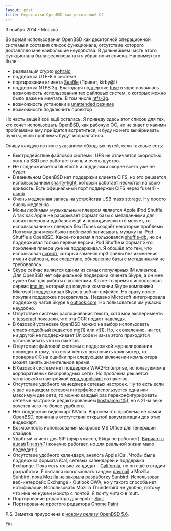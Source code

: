 ```yaml
---
layout: post
title: Недостатки OpenBSD как десктопной ОС
---
```


<p class="meta">3 ноября 2014 - Москва</p>

Во время использования OpenBSD как десктопной операционной системы
я составил список функционала, отсутствие которого
доставляло мне наибольшие неудобства. В дальнейшем часть этого
функционала была реализована и я убрал их из списка.
Например это были:

- реализация crypto [softraid](http://www.openbsd.org/cgi-bin/man.cgi/OpenBSD-current/man4/softraid.4?query=softraid)
- поддержка UTF-8 в системе
- портирование клиента [Seafile](http://ports.su/net/seafile) (Привет, kirby@!)
- поддержка NTFS 3g. Благодаря поддержке [fuse](http://www.openbsd.org/cgi-bin/man.cgi/OpenBSD-current/man4/fuse.4?query=fuse) в ядре появилась возможность использования тех файловых систем,
о которых можно было даже не мечтать. В том числе [ntfs-3g](http://ports.su/sysutils/ntfs-3g).
- возможность установки в [unattended режиме](http://www.openbsd.org/cgi-bin/man.cgi/OpenBSD-current/man8/autoinstall.8?query=autoinstall)
- возможность подключить проектор

Но часть вещей всё ещё осталась.
Я приведу здесь этот список для тех, кто хочет использовать OpenBSD,
как рабочую ОС, но не знает с какими проблемами ему прийдется встретиться,
и буду из него вычёркивать пункты, если проблемы будут исправляться.

Опишу каждую из них с указанием обходных путей, если таковые есть:

* Быстродействие файловой системы: UFS не отличается скоростью, хотя
на SSD все работает очень и очень шустро.
* Не поддерживается bluetooth и поддержки скорее всего уже не будет.
* В ванильном OpenBSD нет поддержки клиента CIFS, но это решается
использованием [sharity-light](http://ports.su/net/sharity-light),
который работает несмотря на свою кривость. Есть официальный порт
поддержки CIFS через fuse(4) - [usmb](http://ports.su/sysutils/usmb)
* Очень медленная запись на устройства USB mass storage. Ну просто очень медленно.
* Моим любимым музыкальным плеером является Apple iPod Shuffle.
А так как Apple не раскрывает формат базы с метаданными для своих плееров и вдобавок
ещё и периодически его меняет, то использование их плееров без iTunes создаёт некоторые проблемы.
Поэтому для меня было проблемой записывать музыку на iPod Shuffle в OpenBSD.
Какое-то время я пользовался [shuffle-db](http://shuffle-db.sourceforge.net),
но он поддерживал только первые версии iPod Shuffle и формат 3-го поколения
плеера уже не поддерживал. Я обошёл это тем, что использовал [скрипт](https://github.com/ligurio/ipodsync),
который заменял mp3 файлы без изменения имени файлов и, как следствие,
обновление базы с метаданными не требовалось.
* Skype сейчас является одним из самых популярных IM клиентов.
Для OpenBSD нет официальной поддержки клиента Skype, а он мне нужен был для работы с коллегами.
Какое-то время я использовал сервис [imo.im](http://imo.im), который до покупки компании Skype
компанией Microsoft поддерживал Skype в веб интерфейсе. Но сразу после покупки поддержка прекратилась.
Недавно Microsoft интегрировала поддержку чатов Skype в [outlook.com](http://outlook.com).
Но пользоваться им ужасно неудобно.
* Отсутствие системы распознавания текста, хотя мои эксперименты с [tesseract](http://ports.su/graphics/tesseract)
показали, что эта OCR подает надежды.
* В базовой установке OpenBSD можно на выбор использовать emacs-подобный редактор [mg(1)](http://www.openbsd.org/cgi-bin/man.cgi?query=mg&apropos=0&sektion=0&manpath=OpenBSD+Current&arch=i386&format=html)
или [vi(1)](http://www.openbsd.org/cgi-bin/man.cgi?query=vi&apropos=0&sektion=0&manpath=OpenBSD+Current&arch=i386&format=html).  Но, к сожалению, ни тот, ни другой
не поддерживает Unicode и из-за этого приходится устанавливать vim из пакетов.
* Отсутствие файловой системы с поддержкой журналирования приводит к тому,
что если жёстко выключить компьютер, то проверка ФС на ошибки
при следующем включении компьютера может занять значительное время.
* В базовой системе нет поддержки WPA2-Enterprise, используемом в корпоративных беспроводных сетях.
Но проблема решается установкой и настройкой [wpa_supplicant](http://ports.su/security/wpa_supplicant) из пакетов.
* Отсутствие удобного менеджера сетевых настроек. Ну то есть
если у вас на каждом сетевом интерфейсе используется одна или максимум две
сети, то можно каждый раз переконфигурировать сетевые настройки редактированием [hostname.if(5)](http://www.openbsd.org/cgi-bin/man.cgi/OpenBSD-current/man5/hostname.if.5?query=hostname%2eif&sec=5),
но в 21-м веке хочется чего-то более удобного.
* Нет поддержки видеокарт NVidia. Впрочем это проблема не самой OpenBSD,
причина в отстутствии открытой документации для этих видеокарт.
* Возможность использования макросов MS Office для генерации слайдов.
* Удобный клиент для SIP (pjsip ужасен, Ekiga не работает).
[Вариант с aucat(1) и ssh(1)](http://article.gmane.org/gmane.os.openbsd.misc/159482) конечно работает, но для реальной жизни мало подходит :)
* Отсутствие удобного календаря, аналога Apple iCal. Чтобы была поддержка формата iCal,
сетевых календарей и поддержка Exchange. Пока есть только кандидат -
[California](https://wiki.gnome.org/Apps/California),
но он ещё в стадии разработки. Я пытался использовать тандем [davmail](http://davmail.sourceforge.net/)
и Mozilla Sunbird, пока [Mozilla не закрыла разработку Sunbird](https://support.mozilla.org/en-US/kb/calendar-lightning-and-sunbird-faq). Использовал веб-интерфейс Exchange - Outlook OWA, но у такого способа нет нотификаций.
Использовать Mozilla Thunderbird не удобно, потому что мне не нужен монстр с
почтой. Я почту читаю в mutt.
* Портирование редактора для epub - [Sigil](http://code.google.com/p/sigil/)
* Портирование простого редактора [Gnome Paint](https://code.google.com/p/gnome-paint/)
<!-- * мне не нравится недружелюбность разработчиков к конечным пользователям -->
<!-- * warn when battery is over [shutdownd](https://github.com/jcs/shutdownd) -->

P.S. Заметка приурочена к [новому релизу OpenBSD 5.6](http://www.openbsd.org/56.html).

Fin
